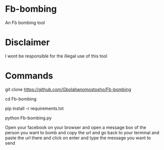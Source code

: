 # Fb-bombing
 

  An Fb bombing tool

 
# Disclaimer




  I wont be responsible for the illegal use of this tool





# Commands


 


 git clone https://github.com/Gbolahanomostosho/Fb-bombing



 cd Fb-bombing



 pip install -r requirements.txt


 
 python Fb-bombing.py
 


 Open your facebook on your browser and open a message box
 of the person you want to bomb and copy the url and go back to your
 terminal and paste the url there and click on enter and type the message
 you want to send


